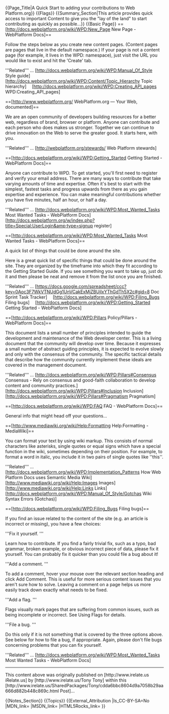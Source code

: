 {{Page_Title|A Quick Start to adding your contributions to Web Platform.org}}
{{Flags}}
{{Summary_Section|This article provides quick access to important Content to give you the "lay of the land" to start contributing as quickly as possible...}}
{{Basic Page}}
==[http://docs.webplatform.org/wiki/WPD:New_Page New Page - WebPlatform Docs]==


Follow the steps below as you create new content pages. (Content pages are pages that live in the default namespace.) If your page is not a content page (for example, it lives in the WPD: namespace), just visit the URL you would like to exist and hit the 'Create' tab.

'''Related''' ...
[http://docs.webplatform.org/wiki/WPD:Manual_Of_Style Style guide] 
[http://docs.webplatform.org/wiki/WPD:Content/Topic_Hierarchy Topic hierarchy] 
[http://docs.webplatform.org/wiki/WPD:Creating_API_pages WPD:Creating_API_pages] 


==[http://www.webplatform.org/ WebPlatform.org — Your Web, documented]==


We are an open community of developers building resources for a better web, regardless of brand, browser or platform. Anyone can contribute and each person who does makes us stronger. Together we can continue to drive innovation on the Web to serve the greater good. It starts here, with you.

'''Related''' ...
[http://webplatform.org/stewards/ Web Platform stewards] 


==[http://docs.webplatform.org/wiki/WPD:Getting_Started Getting Started - WebPlatform Docs]==


Anyone can contribute to WPD. To get started, you'll first need to register and verify your email address. There are many ways to contribute that take varying amounts of time and expertise. Often it's best to start with the simplest, fastest tasks and progress upwards from there as you gain expertise and experience. You can make meaningful contributions whether you have five minutes, half an hour, or half a day.

'''Related''' ...
[http://docs.webplatform.org/wiki/WPD:Most_Wanted_Tasks Most Wanted Tasks - WebPlatform Docs] 
[http://docs.webplatform.org/w/index.php?title=Special:UserLogin&amp;type=signup register] 


==[http://docs.webplatform.org/wiki/WPD:Most_Wanted_Tasks Most Wanted Tasks - WebPlatform Docs]==


A quick list of things that could be done around the site.

Here is a great quick list of specific things that could be done around the site. They are organized by the timeframe into which they fit according to the Getting Started Guide. If you see something you want to take up, just do it and then please be neat and remove it from the list once you are finished.

'''Related''' ...
[https://docs.google.com/spreadsheet/ccc?key=0Aoc3F7WkVTNUdGg1UnVCakExMjZBUjIxYThGdTh5X2c#gid=8 Doc Sprint Task Tracker] 
[http://docs.webplatform.org/wiki/WPD:Filing_Bugs Filing bugs] 
[http://docs.webplatform.org/wiki/WPD:Getting_Started Getting Started - WebPlatform Docs] 


==[http://docs.webplatform.org/wiki/WPD:Pillars Policy/Pillars - WebPlatform Docs]==


This document lists a small number of principles intended to guide the development and maintenance of the Web developer center. This is a living document that the community will develop over time. Because it expresses a small number of abstract guiding principles, it is expected to evolve slowly and only with the consensus of the community. The specific tactical details that describe how the community currently implement these ideals are covered in the management document.

'''Related''' ...
[http://docs.webplatform.org/wiki/WPD:Pillars#Consensus Consensus - Rely on consensus and good-faith collaboration to develop content and community practices.] 
[http://docs.webplatform.org/wiki/WPD:Pillars#Inclusion Inclusion] 
[http://docs.webplatform.org/wiki/WPD:Pillars#Pragmatism Pragmatism] 


==[http://docs.webplatform.org/wiki/WPD:FAQ FAQ - WebPlatform Docs]==


General info that might head off your questions...



==[http://www.mediawiki.org/wiki/Help:Formatting Help:Formatting - MediaWiki]==


You can format your text by using wiki markup. This consists of normal characters like asterisks, single quotes or equal signs which have a special function in the wiki, sometimes depending on their position. For example, to format a word in italic, you include it in two pairs of single quotes like ''this''.

'''Related''' ...
[http://docs.webplatform.org/wiki/WPD:Implementation_Patterns How Web Platform Docs uses Semantic Media Wiki] 
[http://www.mediawiki.org/wiki/Help:Images Images] 
[http://www.mediawiki.org/wiki/Help:Links Links] 
[http://docs.webplatform.org/wiki/WPD:Manual_Of_Style/Gotchas Wiki Syntax Errors (Gotchas)] 


==[http://docs.webplatform.org/wiki/WPD:Filing_Bugs Filing bugs]==


If you find an issue related to the content of the site (e.g. an article is incorrect or missing), you have a few choices:

'''Fix it yourself. '''

Learn how to contribute. If you find a fairly trivial fix, such as a typo, bad grammar, broken example, or obvious incorrect piece of data, please fix it yourself. You can probably fix it quicker than you could file a bug about it!

'''Add a comment. '''

To add a comment, hover your mouse over the relevant section heading and click Add Comment. This is useful for more serious content issues that you aren't sure how to solve. Leaving a comment on a page helps us more easily track down exactly what needs to be fixed.

'''Add a flag. '''

Flags visually mark pages that are suffering from common issues, such as being incomplete or incorrect. See Using Flags for details.

'''File a bug. '''

Do this only if it is not something that is covered by the three options above. See below for how to file a bug, if appropriate. Again, please don't file bugs concerning problems that you can fix yourself.

'''Related''' ...
[http://docs.webplatform.org/wiki/WPD:Most_Wanted_Tasks Most Wanted Tasks - WebPlatform Docs] 

<hr/>
This content above was originally published on   [http://www.irelate.us iRelate.us]  by  [http://www.irelate.us/Tony Tony] within this [http://www.irelate.us/SharedPackages/Tony/cdda6bbc8604d9a7058b29aa666d882b448c869c.html Post]...

{{Notes_Section}}
{{Topics}}
{{External_Attribution
|Is_CC-BY-SA=No
|MDN_link=
|MSDN_link=
|HTML5Rocks_link=
}}